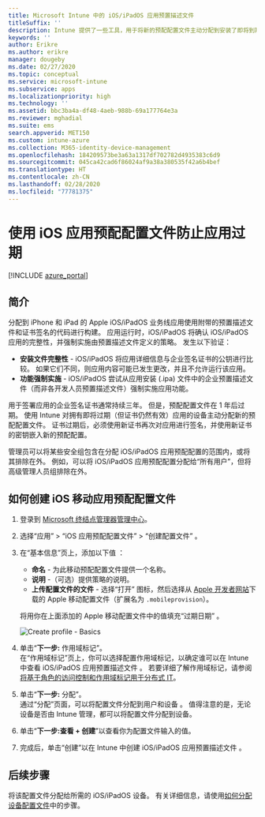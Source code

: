 ```yaml
---
title: Microsoft Intune 中的 iOS/iPadOS 应用预置描述文件
titleSuffix: ''
description: Intune 提供了一些工具，用于将新的预配配置文件主动分配到安装了即将到期应用的设备。
keywords: ''
author: Erikre
ms.author: erikre
manager: dougeby
ms.date: 02/27/2020
ms.topic: conceptual
ms.service: microsoft-intune
ms.subservice: apps
ms.localizationpriority: high
ms.technology: ''
ms.assetid: bbc3ba4a-df48-4aeb-988b-69a177764e3a
ms.reviewer: mghadial
ms.suite: ems
search.appverid: MET150
ms.custom: intune-azure
ms.collection: M365-identity-device-management
ms.openlocfilehash: 184209573be3a63a1317df702782d4935383c6d9
ms.sourcegitcommit: 045ca42cad6f86024af9a38a380535f42a6b4bef
ms.translationtype: HT
ms.contentlocale: zh-CN
ms.lasthandoff: 02/28/2020
ms.locfileid: "77781375"
---
```

# <a name="use-ios-app-provisioning-profiles-to-prevent-your-apps-from-expiring"></a>使用 iOS 应用预配配置文件防止应用过期

[!INCLUDE [azure_portal](../includes/azure_portal.md)]

## <a name="introduction"></a>简介

分配到 iPhone 和 iPad 的 Apple iOS/iPadOS 业务线应用使用附带的预置描述文件和证书签名的代码进行构建。 应用运行时，iOS/iPadOS 将确认 iOS/iPadOS 应用的完整性，并强制实施由预置描述文件定义的策略。 发生以下验证：

- **安装文件完整性** - iOS/iPadOS 将应用详细信息与企业签名证书的公钥进行比较。 如果它们不同，则应用内容可能已发生更改，并且不允许运行该应用。
- **功能强制实施** - iOS/iPadOS 尝试从应用安装 (.ipa) 文件中的企业预置描述文件（而非各开发人员预置描述文件）强制实施应用功能。


用于签署应用的企业签名证书通常持续三年。 但是，预配配置文件在 1 年后过期。 使用 Intune 对拥有即将过期（但证书仍然有效）应用的设备主动分配新的预配配置文件。
证书过期后，必须使用新证书再次对应用进行签名，并使用新证书的密钥嵌入新的预配配置。

管理员可以将某些安全组包含在分配 iOS/iPadOS 应用预配配置的范围内，或将其排除在外。 例如，可以将 iOS/iPadOS 应用预配配置分配给“所有用户”，但将高级管理人员组排除在外。

## <a name="how-to-create-an-ios-mobile-app-provisioning-profile"></a>如何创建 iOS 移动应用预配配置文件

1. 登录到 [Microsoft 终结点管理器管理中心](https://go.microsoft.com/fwlink/?linkid=2109431)。
2. 选择“应用” > “iOS 应用预配配置文件” > “创建配置文件”    。
3. 在“基本信息”页上，添加以下值  ：
    - **命名** - 为此移动预配配置文件提供一个名称。
    - **说明** -（可选）提供策略的说明。
    - **上传配置文件的文件** - 选择“打开”  图标，然后选择从 [Apple 开发者网站](https://developer.apple.com/)下载的 Apple 移动配置文件（扩展名为 `.mobileprovision`）。

   将用你在上面添加的 Apple 移动配置文件中的值填充“过期日期”  。<br>

   <img alt="Create profile - Basics" src="~/apps/media/app-provisioning-profile-ios/app-provisioning-profile-ios-01.png">

4. 单击“**下一步:** 作用域标记”。<br>
   在“作用域标记”页上，你可以选择配置作用域标记，以确定谁可以在 Intune 中查看 iOS/iPadOS 应用预置描述文件  。 若要详细了解作用域标记，请参阅[将基于角色的访问控制和作用域标记用于分布式 IT](../fundamentals/scope-tags.md)。
5. 单击“**下一步:** 分配”。<br>
   通过“分配”页面，可以将配置文件分配到用户和设备  。 值得注意的是，无论设备是否由 Intune 管理，都可以将配置文件分配到设备。
6. 单击“**下一步:查看 + 创建**”以查看你为配置文件输入的值。
7. 完成后，单击“创建”以在 Intune 中创建 iOS/iPadOS 应用预置描述文件  。 

## <a name="next-steps"></a>后续步骤

将该配置文件分配给所需的 iOS/iPadOS 设备。 有关详细信息，请使用[如何分配设备配置文件](../device-profile-assign.md)中的步骤。
